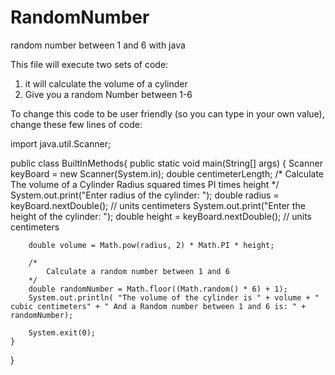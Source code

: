 # RandomNumber
random number between 1 and 6 with java

This file will execute two sets of code: 
1. it will calculate the volume of a cylinder
2. Give you a random Number between 1-6 

To change this code to be user friendly (so you can type in your own value), change these few lines of code: 

import java.util.Scanner;

public class BuiltInMethods{
    public static void main(String[] args) {
        Scanner keyBoard = new Scanner(System.in);
        double centimeterLength;
        /* 
            Calculate The volume of a Cylinder 
            Radius squared times PI times height
        */
        System.out.print("Enter radius of the cylinder: ");
        double radius = keyBoard.nextDouble(); // units centimeters 
        System.out.print("Enter the height of the cylinder: ");
        double height = keyBoard.nextDouble(); // units centimeters 

        double volume = Math.pow(radius, 2) * Math.PI * height;

        /* 
            Calculate a random number between 1 and 6 
        */
        double randomNumber = Math.floor((Math.random() * 6) + 1);
        System.out.println( "The volume of the cylinder is " + volume + " cubic centimeters" + " And a Random number between 1 and 6 is: " + randomNumber);

        System.exit(0);
    }
}
        
